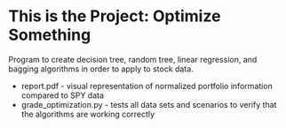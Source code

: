 # This is the Project: Optimize Something
Program to create decision tree, random tree, linear regression, and bagging algorithms in order to apply to stock data.
- report.pdf - visual representation of normalized portfolio information compared to SPY data
- grade_optimization.py - tests all data sets and scenarios to verify that the algorithms are working correctly
